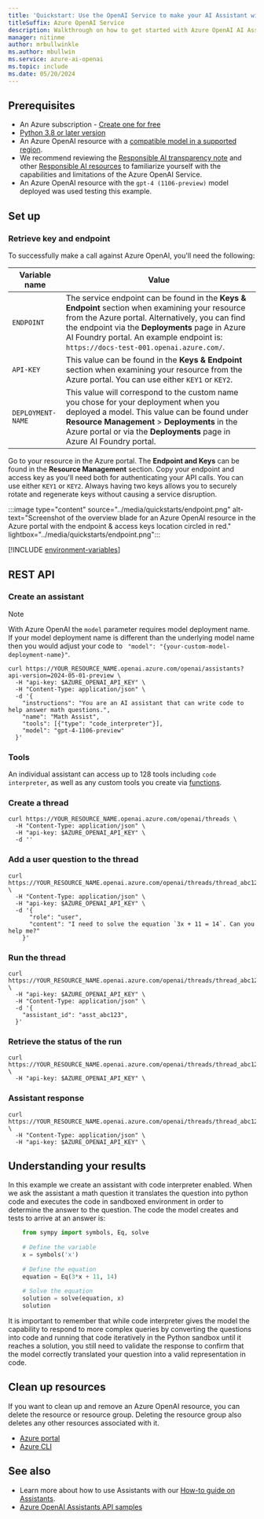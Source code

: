 ```yaml
---
title: 'Quickstart: Use the OpenAI Service to make your AI Assistant with the REST API'
titleSuffix: Azure OpenAI Service
description: Walkthrough on how to get started with Azure OpenAI AI Assistants API with the REST API. 
manager: nitinme
author: mrbullwinkle
ms.author: mbullwin
ms.service: azure-ai-openai
ms.topic: include
ms.date: 05/20/2024
---
```


## Prerequisites

- An Azure subscription - <a href="https://azure.microsoft.com/free/cognitive-services" target="_blank">Create one for free</a>
- <a href="https://www.python.org/" target="_blank">Python 3.8 or later version</a>
- An Azure OpenAI resource with a [compatible model in a supported region](../concepts/models.md#assistants-preview).
- We recommend reviewing the [Responsible AI transparency note](/legal/cognitive-services/openai/transparency-note?context=%2Fazure%2Fai-services%2Fopenai%2Fcontext%2Fcontext&tabs=text) and other [Responsible AI resources](/legal/cognitive-services/openai/overview?context=%2Fazure%2Fai-services%2Fopenai%2Fcontext%2Fcontext) to familiarize yourself with the capabilities and limitations of the Azure OpenAI Service.
- An Azure OpenAI resource with the `gpt-4 (1106-preview)` model deployed was used testing this example.


## Set up

### Retrieve key and endpoint

To successfully make a call against Azure OpenAI, you'll need the following:

|Variable name | Value |
|--------------------------|-------------|
| `ENDPOINT`               | The service endpoint can be found in the **Keys & Endpoint** section when examining your resource from the Azure portal. Alternatively, you can find the endpoint via the **Deployments** page in Azure AI Foundry portal. An example endpoint is: `https://docs-test-001.openai.azure.com/`.|
| `API-KEY` | This value can be found in the **Keys & Endpoint** section when examining your resource from the Azure portal. You can use either `KEY1` or `KEY2`.|
| `DEPLOYMENT-NAME` | This value will correspond to the custom name you chose for your deployment when you deployed a model. This value can be found under **Resource Management** > **Deployments** in the Azure portal or via the **Deployments** page in Azure AI Foundry portal.|

Go to your resource in the Azure portal. The **Endpoint and Keys** can be found in the **Resource Management** section. Copy your endpoint and access key as you'll need both for authenticating your API calls. You can use either `KEY1` or `KEY2`. Always having two keys allows you to securely rotate and regenerate keys without causing a service disruption.

:::image type="content" source="../media/quickstarts/endpoint.png" alt-text="Screenshot of the overview blade for an Azure OpenAI resource in the Azure portal with the endpoint & access keys location circled in red." lightbox="../media/quickstarts/endpoint.png":::

[!INCLUDE [environment-variables](environment-variables.md)]

## REST API

### Create an assistant

> [!NOTE]
> With Azure OpenAI the `model` parameter requires model deployment name. If your model deployment name is different than the underlying model name then you would adjust your code to ` "model": "{your-custom-model-deployment-name}"`.

```console
curl https://YOUR_RESOURCE_NAME.openai.azure.com/openai/assistants?api-version=2024-05-01-preview \
  -H "api-key: $AZURE_OPENAI_API_KEY" \
  -H "Content-Type: application/json" \
  -d '{
    "instructions": "You are an AI assistant that can write code to help answer math questions.",
    "name": "Math Assist",
    "tools": [{"type": "code_interpreter"}],
    "model": "gpt-4-1106-preview"
  }'
```

### Tools

An individual assistant can access up to 128 tools including `code interpreter`, as well as any custom tools you create via [functions](../how-to/assistant-functions.md).


### Create a thread

```console
curl https://YOUR_RESOURCE_NAME.openai.azure.com/openai/threads \
  -H "Content-Type: application/json" \
  -H "api-key: $AZURE_OPENAI_API_KEY" \
  -d ''

```

### Add a user question to the thread

```console
curl https://YOUR_RESOURCE_NAME.openai.azure.com/openai/threads/thread_abc123/messages \
  -H "Content-Type: application/json" \
  -H "api-key: $AZURE_OPENAI_API_KEY" \
  -d '{
      "role": "user",
      "content": "I need to solve the equation `3x + 11 = 14`. Can you help me?"
    }'
```

### Run the thread

```console
curl https://YOUR_RESOURCE_NAME.openai.azure.com/openai/threads/thread_abc123/runs \
  -H "api-key: $AZURE_OPENAI_API_KEY" \
  -H "Content-Type: application/json" \
  -d '{
    "assistant_id": "asst_abc123",
  }'
```

### Retrieve the status of the run

```console
curl https://YOUR_RESOURCE_NAME.openai.azure.com/openai/threads/thread_abc123/runs/run_abc123 \
  -H "api-key: $AZURE_OPENAI_API_KEY" \
```

### Assistant response

```
curl https://YOUR_RESOURCE_NAME.openai.azure.com/openai/threads/thread_abc123/messages \
  -H "Content-Type: application/json" \
  -H "api-key: $AZURE_OPENAI_API_KEY" \
```


## Understanding your results

In this example we create an assistant with code interpreter enabled. When we ask the assistant a math question it translates the question into python code and executes the code in sandboxed environment in order to determine the answer to the question. The code the model creates and tests to arrive at an answer is:

```python
    from sympy import symbols, Eq, solve  
      
    # Define the variable  
    x = symbols('x')  
      
    # Define the equation  
    equation = Eq(3*x + 11, 14)  
      
    # Solve the equation  
    solution = solve(equation, x)  
    solution  
```

It is important to remember that while code interpreter gives the model the capability to respond to more complex queries by converting the questions into code and running that code iteratively in the Python sandbox until it reaches a solution, you still need to validate the response to confirm that the model correctly translated your question into a valid representation in code.

<!-- We walk through the process of creating assistants with code in much more depth in our [Azure OpenAI Assistants how-to guide](../how-to/assistant.md). -->

## Clean up resources

If you want to clean up and remove an Azure OpenAI resource, you can delete the resource or resource group. Deleting the resource group also deletes any other resources associated with it.

- [Azure portal](../../multi-service-resource.md?pivots=azportal#clean-up-resources)
- [Azure CLI](../../multi-service-resource.md?pivots=azcli#clean-up-resources)

## See also

* Learn more about how to use Assistants with our [How-to guide on Assistants](../how-to/assistant.md).
* [Azure OpenAI Assistants API samples](https://github.com/Azure-Samples/azureai-samples/tree/main/scenarios/Assistants)

